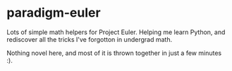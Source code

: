 paradigm-euler
==============

Lots of simple math helpers for Project Euler. Helping me learn Python, and rediscover all the tricks I've forgotton in undergrad math.

Nothing novel here, and most of it is thrown together in just a few minutes :).
